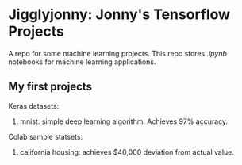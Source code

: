 # Jigglyjonny: Jonny's Tensorflow Projects
A repo for some machine learning projects. This repo stores *.ipynb* notebooks for machine learning applications. 

## My first projects

Keras datasets:

1. mnist: simple deep learning algorithm. Achieves 97% accuracy.

Colab sample statsets:

1. california housing: achieves $40,000 deviation from actual value.

